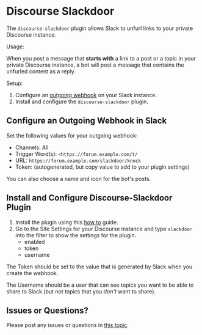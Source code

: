 # Discourse Slackdoor

The `discourse-slackdoor` plugin allows Slack to unfurl links to your private Discourse instance.

Usage:

When you post a message that **starts with** a link to a post or a topic in your private Discourse instance, a bot will post a message that contains the unfurled content as a reply.

Setup:

1. Configure an [outgoing webhook](https://api.slack.com/outgoing-webhooks) on your Slack instance.
2. Install and configure the `discourse-slackdoor` plugin.

## Configure an Outgoing Webhook in Slack

Set the following values for your outgoing webhook:

- Channels: All
- Trigger Word(s): `<https://forum.example.com/t/`
- URL: `https://forum.example.com/slackdoor/knock`
- Token: (autogenerated, but copy value to add to your plugin settings)

You can also choose a name and icon for the bot's posts.

## Install and Configure Discourse-Slackdoor Plugin

1. Install the plugin using this [how to](https://meta.discourse.org/t/install-a-plugin/19157) guide.
2. Go to the Site Settings for your Discourse instance and type `slackdoor` into the filter to show the settings for the plugin.
     - enabled
     - token
     - username

The Token should be set to the value that is generated by Slack when you create the webhook.

The Username should be a user that can see topics you want to be able to share to Slack (but not topics that you *don't* want to share).

## Issues or Questions?

Please post any issues or questions in [this topic](https://meta.discourse.org/t/discourse-slackdoor-plugin/44632?u=mcwumbly).
